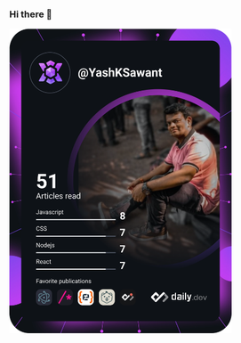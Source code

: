 ### Hi there 👋
<a href="https://app.daily.dev/YashKSawant"><img src="https://github.com/YashKSawant/YashKSawant/blob/main/devcard.svg" width="400" alt="Yash Sawant's Dev Card"/></a>
<!--
**YashKSawant/YashKSawant** is a ✨ _special_ ✨ repository because its `README.md` (this file) appears on your GitHub profile.

Here are some ideas to get you started:

- 🔭 I’m currently working on ...
- 🌱 I’m currently learning ...
- 👯 I’m looking to collaborate on ...
- 🤔 I’m looking for help with ...
- 💬 Ask me about ...
- 📫 How to reach me: ...
- 😄 Pronouns: ...
- ⚡ Fun fact: ...
-->
